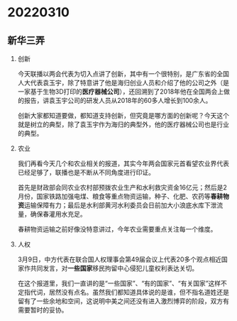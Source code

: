 # 20220310

## 新华三弄

1. 创新

   今天联播以两会代表为切入点讲了创新，其中有一个很特别，是广东省的全国人大代表袁玉宇，除了特意讲了他是海归创业人员和介绍了他的公司之外（是一家基于生物3D打印的**医疗器械公司**），还回溯到了2018年他在全国两会上做的报告，讲袁玉宇公司的研发人员从2018年的60多人增长到100余人。

   创新大家都知道要做，都知道支持创新，但究竟是哪方面的创新呢？今天这个就是树立的典型，除了袁玉宇作为海归的典型外，他的医疗器械公司也是行业的典型。

2. 农业

   我们再看今天几个和农业相关的报道，其实今年两会国家元首看望农业界代表已经足够了，联播也是不断从不同角度进行印证。

   首先是财政部会同农业农村部预拨农业生产和水利救灾资金16亿元；然后是2月份，国家铁路加强电煤、粮食等重点物资运输，种子、化肥、农药等**春耕物资**运输保障有力；最后是水利部黄河水利委员会日前加大小浪底水库下泄流量，确保春灌用水充足。

   春耕物资运输之前好像没特意讲过，今年农业需要重点关注每一个维度。

3. 人权

   3月9日，中方代表在联合国人权理事会第49届会议上代表20多个观点相近国家作共同发言，对**一些国家**移民拘留中心侵犯儿童权利表达关切。

   在这个报道里，我们一直讲的是“一些国家”、“有的国家”、“有关国家”这样不定指代词，居然没有点名。虽然我们都知道具体说的是谁，但不指名道姓还是留有了一些余地和空间，这说明中美之间还没有进入激烈博弈的阶段，双方有需要暂时的妥协。